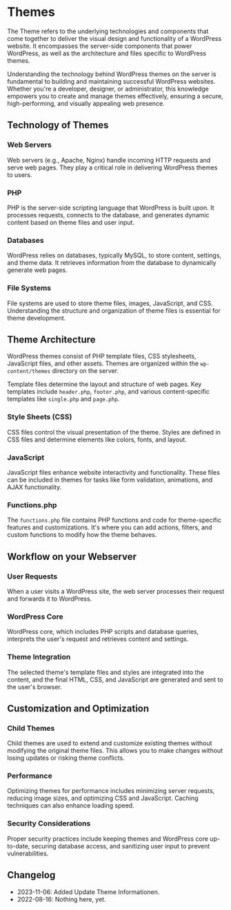 # Themes

The Theme refers to the underlying technologies and components that come together to deliver the visual design and functionality of a WordPress website. It encompasses the server-side components that power WordPress, as well as the architecture and files specific to WordPress themes.

Understanding the technology behind WordPress themes on the server is fundamental to building and maintaining successful WordPress websites. Whether you're a developer, designer, or administrator, this knowledge empowers you to create and manage themes effectively, ensuring a secure, high-performing, and visually appealing web presence.

## Technology of Themes

### Web Servers
Web servers (e.g., Apache, Nginx) handle incoming HTTP requests and serve web pages. They play a critical role in delivering WordPress themes to users.

### PHP
PHP is the server-side scripting language that WordPress is built upon. It processes requests, connects to the database, and generates dynamic content based on theme files and user input.

### Databases
WordPress relies on databases, typically MySQL, to store content, settings, and theme data. It retrieves information from the database to dynamically generate web pages.

### File Systems
File systems are used to store theme files, images, JavaScript, and CSS. Understanding the structure and organization of theme files is essential for theme development.

## Theme Architecture
WordPress themes consist of PHP template files, CSS stylesheets, JavaScript files, and other assets. Themes are organized within the `wp-content/themes` directory on the server.

Template files determine the layout and structure of web pages. Key templates include `header.php`, `footer.php`, and various content-specific templates like `single.php` and `page.php`.

### Style Sheets (CSS)
CSS files control the visual presentation of the theme. Styles are defined in CSS files and determine elements like colors, fonts, and layout.

### JavaScript
JavaScript files enhance website interactivity and functionality. These files can be included in themes for tasks like form validation, animations, and AJAX functionality.

### Functions.php
The `functions.php` file contains PHP functions and code for theme-specific features and customizations. It's where you can add actions, filters, and custom functions to modify how the theme behaves.

## Workflow on your Webserver

### User Requests
When a user visits a WordPress site, the web server processes their request and forwards it to WordPress.

### WordPress Core
WordPress core, which includes PHP scripts and database queries, interprets the user's request and retrieves content and settings.

### Theme Integration
The selected theme's template files and styles are integrated into the content, and the final HTML, CSS, and JavaScript are generated and sent to the user's browser.

##  Customization and Optimization

### Child Themes
Child themes are used to extend and customize existing themes without modifying the original theme files. This allows you to make changes without losing updates or risking theme conflicts.

###  Performance
Optimizing themes for performance includes minimizing server requests, reducing image sizes, and optimizing CSS and JavaScript. Caching techniques can also enhance loading speed.

### Security Considerations
Proper security practices include keeping themes and WordPress core up-to-date, securing database access, and sanitizing user input to prevent vulnerabilities.

## Changelog

- 2023-11-06: Added Update Theme Informationen.
- 2022-08-16: Nothing here, yet.
